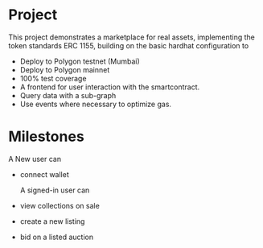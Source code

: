 # Project

This project demonstrates a marketplace for real assets, implementing the token standards ERC 1155, building on the basic hardhat configuration to

- Deploy to Polygon testnet (Mumbai)
- Deploy to Polygon mainnet
- 100% test coverage
- A frontend for user interaction with the smartcontract.
- Query data with a sub-graph
- Use events where necessary to optimize gas.

# Milestones 
  A New user can
  - connect wallet

    A signed-in user can
  - view collections on sale
  - create a new listing
  - bid on a listed auction

